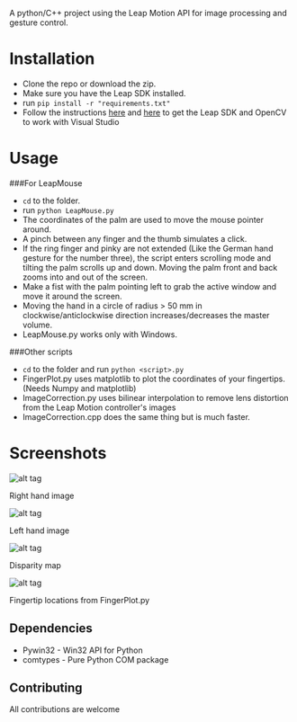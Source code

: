 A python/C++ project using the Leap Motion API for image processing and gesture control. 

Installation
==========

* Clone the repo or download the zip.
* Make sure you have the Leap SDK installed.
* run `pip install -r "requirements.txt"`
* Follow the instructions [here](https://developer.leapmotion.com/documentation/cpp/devguide/Project_Setup.html)  and [here](http://docs.opencv.org/doc/tutorials/introduction/windows_visual_studio_Opencv/windows_visual_studio_Opencv.html) to get the Leap SDK and OpenCV to work with Visual Studio

Usage
=====

###For LeapMouse

* `cd` to the folder.
* run `python LeapMouse.py`
* The coordinates of the palm are used to move the mouse pointer around.
* A pinch between any finger and the thumb simulates a click.
* If the ring finger and pinky are not extended (Like the German hand gesture for the number three), the script enters scrolling mode and tilting the palm scrolls up and down. Moving the palm front and back zooms into and out of the screen.
* Make a fist with the palm pointing left to grab the active window and move it around the screen.
* Moving the hand in a circle of radius > 50 mm in clockwise/anticlockwise direction increases/decreases the master volume. 
* LeapMouse.py works only with Windows.

###Other scripts

* `cd` to the folder and run `python <script>.py`
* FingerPlot.py uses matplotlib to plot the coordinates of your fingertips.(Needs Numpy and matplotlib)
* ImageCorrection.py uses bilinear interpolation to remove lens distortion from the Leap Motion controller's images
* ImageCorrection.cpp does the same thing but is much faster. 

Screenshots
===========

![alt tag](http://imgur.com/sWlKL9V)

Right hand image

![alt tag](http://imgur.com/gv2TEJP)

Left hand image

![alt tag](http://imgur.com/sksnwyT)

Disparity map

![alt tag](http://imgur.com/7IioUYL)

Fingertip locations from FingerPlot.py


Dependencies
-----------------

* Pywin32 - Win32 API for Python
* comtypes - Pure Python COM package

Contributing
---------------

All contributions are welcome
